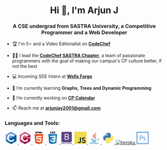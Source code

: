 <h1 align="center">Hi 👋, I'm Arjun J</h1>
<h3 align="center">A CSE undergrad from SASTRA University, a Competitive Programmer and a Web Developer</h3>

- 🏆 I'm 5⭐ and a Video Editorialist on [**CodeChef**](https://www.codechef.com/users/karanarjunjr)

- 👨‍💼 I lead the [**CodeChef SASTRA Chapter**](https://www.instagram.com/codechefsastra), a team of passionate programmers with the goal of making our campus's CP culture better, if not the best

- 💻 Incoming SDE Intern at [**Wells Fargo**](https://wellsfargo.com)

- 🌱 I’m currently learning **Graphs, Trees and Dynamic Programming**

- 🔭 I’m currently working on [**CP Calendar**](https://github.com/karanarjunjr/cp-calendar)

- 📫 Reach me at **arjunjay2001@gmail.com**


          
<h3 align="left">Languages and Tools:</h3>
<p align="left"> 
      <a href="https://www.cprogramming.com/" target="_blank"> <img
          src="https://raw.githubusercontent.com/devicons/devicon/master/icons/c/c-original.svg" alt="c" width="40"
          height="40" /> </a>
      <a href="https://www.w3schools.com/cpp/" target="_blank"> <img
          src="https://raw.githubusercontent.com/devicons/devicon/master/icons/cplusplus/cplusplus-original.svg"
          alt="cplusplus" width="40" height="40" /> </a>
      <a href="https://www.w3.org/html/" target="_blank"> <img
              src="https://raw.githubusercontent.com/devicons/devicon/master/icons/html5/html5-original-wordmark.svg" alt="html5"
              width="40" height="40" /> </a>
      <a href="https://www.w3schools.com/css/" target="_blank"> <img
          src="https://raw.githubusercontent.com/devicons/devicon/master/icons/css3/css3-original-wordmark.svg" alt="css3"
          width="40" height="40" /> </a>
      <a href="https://getbootstrap.com" target="_blank"> <img
          src="https://raw.githubusercontent.com/devicons/devicon/master/icons/bootstrap/bootstrap-plain-wordmark.svg"
          alt="bootstrap" width="40" height="40" /> </a>
      <a href="https://developer.mozilla.org/en-US/docs/Web/JavaScript" target="_blank"> <img
          src="https://raw.githubusercontent.com/devicons/devicon/master/icons/javascript/javascript-original.svg"
          alt="javascript" width="40" height="40" /> </a>
      <a href="https://www.java.com" target="_blank"> <img
          src="https://raw.githubusercontent.com/devicons/devicon/master/icons/java/java-original.svg" alt="java" width="40"
          height="40" /> </a>
      <a href="https://www.python.org" target="_blank"> <img
          src="https://raw.githubusercontent.com/devicons/devicon/master/icons/python/python-original.svg" alt="python"
          width="40" height="40" /> </a>
       <a href="https://heroku.com" target="_blank"> <img
      src="https://www.vectorlogo.zone/logos/heroku/heroku-icon.svg" alt="heroku" width="40" height="40" /> </a> 
      <a href="https://www.photoshop.com/en" target="_blank"> <img
      src="https://raw.githubusercontent.com/devicons/devicon/master/icons/photoshop/photoshop-line.svg" alt="photoshop"
      width="40" height="40" /></a> 
    </p>

